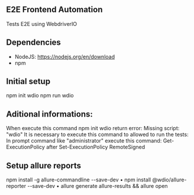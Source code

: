 ## E2E Frontend Automation
Tests E2E using WebdriverIO
## Dependencies
- NodeJS: https://nodejs.org/en/download
- npm
## Initial setup
npm init wdio
npm run wdio

## Aditional informations:
When execute this command npm init wdio return error:  Missing script: "wdio"
It is necessary to execute this command to allowed to run the tests: 
In prompt command like "administrator" execute this command: 
Get-ExecutionPolicy
after 
Set-ExecutionPolicy RemoteSigned

## Setup allure reports
npm install -g allure-commandline --save-dev
• npm install @wdio/allure-reporter --save-dev
• allure generate allure-results && allure open


